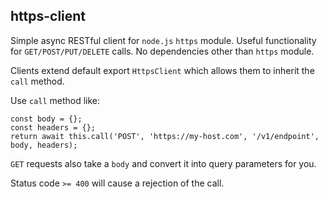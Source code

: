 ## https-client

Simple async RESTful client for `node.js` `https` module. Useful functionality for `GET/POST/PUT/DELETE` calls.
No dependencies other than `https` module.

Clients extend default export `HttpsClient` which allows them to inherit the `call` method.

Use `call` method like:

```
const body = {};
const headers = {};
return await this.call('POST', 'https://my-host.com', '/v1/endpoint', body, headers);
```

`GET` requests also take a `body` and convert it into query parameters for you.

Status code `>= 400` will cause a rejection of the call.
